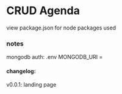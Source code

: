 # CRUD Agenda

view package.json for node packages used

### notes
mongodb auth: .env
MONGODB_URI = <link>

#### changelog:
v0.0.1: landing page

